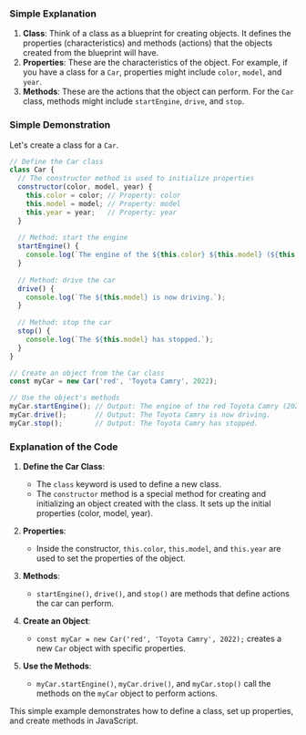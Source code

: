 ### Simple Explanation

1. **Class**: Think of a class as a blueprint for creating objects. It defines the properties (characteristics) and methods (actions) that the objects created from the blueprint will have.
2. **Properties**: These are the characteristics of the object. For example, if you have a class for a `Car`, properties might include `color`, `model`, and `year`.
3. **Methods**: These are the actions that the object can perform. For the `Car` class, methods might include `startEngine`, `drive`, and `stop`.

### Simple Demonstration

Let's create a class for a `Car`.

```javascript
// Define the Car class
class Car {
  // The constructor method is used to initialize properties
  constructor(color, model, year) {
    this.color = color; // Property: color
    this.model = model; // Property: model
    this.year = year;   // Property: year
  }
  
  // Method: start the engine
  startEngine() {
    console.log(`The engine of the ${this.color} ${this.model} (${this.year}) is now on.`);
  }
  
  // Method: drive the car
  drive() {
    console.log(`The ${this.model} is now driving.`);
  }
  
  // Method: stop the car
  stop() {
    console.log(`The ${this.model} has stopped.`);
  }
}

// Create an object from the Car class
const myCar = new Car('red', 'Toyota Camry', 2022);

// Use the object's methods
myCar.startEngine(); // Output: The engine of the red Toyota Camry (2022) is now on.
myCar.drive();       // Output: The Toyota Camry is now driving.
myCar.stop();        // Output: The Toyota Camry has stopped.
```

### Explanation of the Code

1. **Define the Car Class**:
   - The `class` keyword is used to define a new class.
   - The `constructor` method is a special method for creating and initializing an object created with the class. It sets up the initial properties (color, model, year).

2. **Properties**:
   - Inside the constructor, `this.color`, `this.model`, and `this.year` are used to set the properties of the object.

3. **Methods**:
   - `startEngine()`, `drive()`, and `stop()` are methods that define actions the car can perform.

4. **Create an Object**:
   - `const myCar = new Car('red', 'Toyota Camry', 2022);` creates a new `Car` object with specific properties.

5. **Use the Methods**:
   - `myCar.startEngine()`, `myCar.drive()`, and `myCar.stop()` call the methods on the `myCar` object to perform actions.

This simple example demonstrates how to define a class, set up properties, and create methods in JavaScript.
